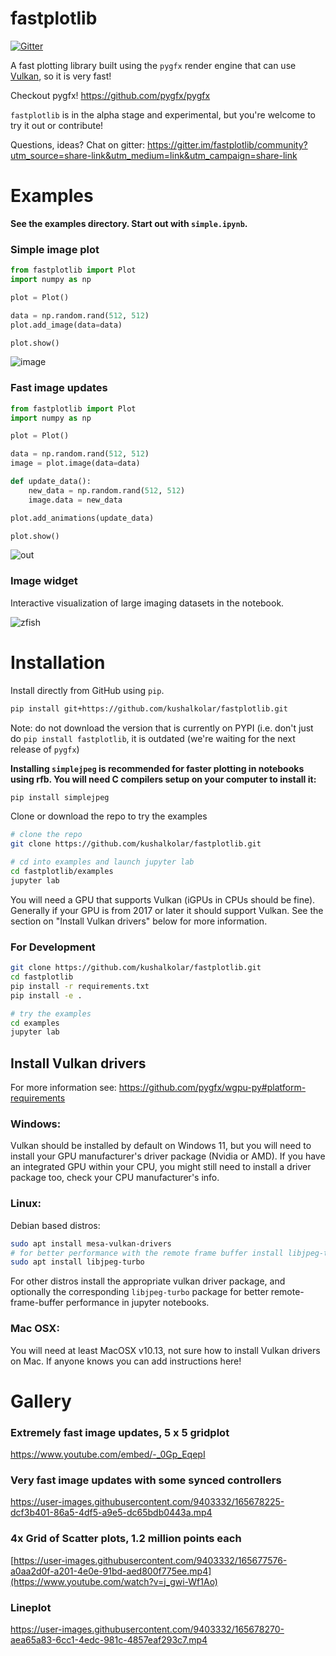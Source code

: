 # fastplotlib
[![Gitter](https://badges.gitter.im/fastplotlib/community.svg)](https://gitter.im/fastplotlib/community?utm_source=badge&utm_medium=badge&utm_campaign=pr-badge)

A fast plotting library built using the `pygfx` render engine that can use [Vulkan](https://en.wikipedia.org/wiki/Vulkan), so it is very fast!

Checkout pygfx!
https://github.com/pygfx/pygfx

`fastplotlib` is in the alpha stage and experimental, but you're welcome to try it out or contribute!

Questions, ideas? Chat on gitter: https://gitter.im/fastplotlib/community?utm_source=share-link&utm_medium=link&utm_campaign=share-link 

# Examples

**See the examples directory. Start out with `simple.ipynb`.**

### Simple image plot
```python
from fastplotlib import Plot
import numpy as np

plot = Plot()

data = np.random.rand(512, 512)
plot.add_image(data=data)

plot.show()
```
![image](https://user-images.githubusercontent.com/9403332/209422734-4f983b42-e126-40a7-a681-3b8e22dbd797.png)

### Fast image updates
```python
from fastplotlib import Plot
import numpy as np

plot = Plot()

data = np.random.rand(512, 512)
image = plot.image(data=data)

def update_data():
    new_data = np.random.rand(512, 512)
    image.data = new_data

plot.add_animations(update_data)

plot.show()
```

![out](https://user-images.githubusercontent.com/9403332/209422871-6b2153f3-81ca-4f62-9200-8206a81eaf0d.gif)

### Image widget

Interactive visualization of large imaging datasets in the notebook.

![zfish](https://user-images.githubusercontent.com/9403332/209711810-abdb7d1d-81ce-4874-80f5-082efa2c421d.gif)


# Installation

Install directly from GitHub using `pip`.

```bash
pip install git+https://github.com/kushalkolar/fastplotlib.git
```

Note: do not download the version that is currently on PYPI (i.e. don't just do `pip install fastplotlib`, it is outdated (we're waiting for the next release of `pygfx`)

**Installing `simplejpeg` is recommended for faster plotting in notebooks using rfb. You will need C compilers setup on your computer to install it:**

```bash
pip install simplejpeg
```

Clone or download the repo to try the examples

```bash
# clone the repo
git clone https://github.com/kushalkolar/fastplotlib.git

# cd into examples and launch jupyter lab
cd fastplotlib/examples
jupyter lab
```

You will need a GPU that supports Vulkan (iGPUs in CPUs should be fine). Generally if your GPU is from 2017 or later it should support Vulkan. See the section on "Install Vulkan drivers" below for more information.

### For Development

```bash
git clone https://github.com/kushalkolar/fastplotlib.git
cd fastplotlib
pip install -r requirements.txt
pip install -e .

# try the examples
cd examples
jupyter lab
```

## Install Vulkan drivers

For more information see: https://github.com/pygfx/wgpu-py#platform-requirements

### Windows:
Vulkan should be installed by default on Windows 11, but you will need to install your GPU manufacturer's driver package (Nvidia or AMD). If you have an integrated GPU within your CPU, you might still need to install a driver package too, check your CPU manufacturer's info.

### Linux:
Debian based distros:

```bash
sudo apt install mesa-vulkan-drivers
# for better performance with the remote frame buffer install libjpeg-turbo
sudo apt install libjpeg-turbo
```

For other distros install the appropriate vulkan driver package, and optionally the corresponding `libjpeg-turbo` package for better remote-frame-buffer performance in jupyter notebooks.

### Mac OSX:
You will need at least MacOSX v10.13, not sure how to install Vulkan drivers on Mac. If anyone knows you can add instructions here!

# Gallery

### Extremely fast image updates, 5 x 5 gridplot

https://www.youtube.com/embed/-_0Gp_EqepI

### Very fast image updates with some synced controllers

https://user-images.githubusercontent.com/9403332/165678225-dcf3b401-86a5-4df5-a9e5-dc65bdb0443a.mp4

### 4x Grid of Scatter plots, 1.2 million points each

[https://user-images.githubusercontent.com/9403332/165677576-a0aa2d0f-a201-4e0e-91bd-aed800f775ee.mp4](https://www.youtube.com/watch?v=j_gwi-Wf1Ao)

### Lineplot

https://user-images.githubusercontent.com/9403332/165678270-aea65a83-6cc1-4edc-981c-4857eaf293c7.mp4

